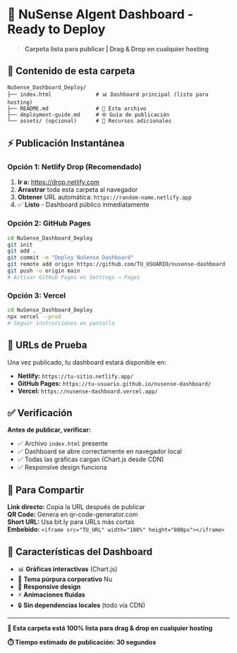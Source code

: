 # 🚀 NuSense AIgent Dashboard - Ready to Deploy

> **Carpeta lista para publicar | Drag & Drop en cualquier hosting**

## 📁 **Contenido de esta carpeta**

```
NuSense_Dashboard_Deploy/
├── index.html              # 📊 Dashboard principal (listo para hosting)
├── README.md               # 📖 Este archivo
├── deployment-guide.md     # 🌐 Guía de publicación
└── assets/ (opcional)      # 🎨 Recursos adicionales
```

## ⚡ **Publicación Instantánea**

### **Opción 1: Netlify Drop (Recomendado)**
1. **Ir a:** https://drop.netlify.com
2. **Arrastrar** toda esta carpeta al navegador
3. **Obtener** URL automática: `https://random-name.netlify.app`
4. ✅ **Listo** - Dashboard público inmediatamente

### **Opción 2: GitHub Pages**
```bash
cd NuSense_Dashboard_Deploy
git init
git add .
git commit -m "Deploy NuSense Dashboard"
git remote add origin https://github.com/TU_USUARIO/nusense-dashboard
git push -u origin main
# Activar GitHub Pages en Settings → Pages
```

### **Opción 3: Vercel**
```bash
cd NuSense_Dashboard_Deploy
npx vercel --prod
# Seguir instrucciones en pantalla
```

## 🎯 **URLs de Prueba**

Una vez publicado, tu dashboard estará disponible en:
- **Netlify:** `https://tu-sitio.netlify.app/`
- **GitHub Pages:** `https://tu-usuario.github.io/nusense-dashboard/`
- **Vercel:** `https://nusense-dashboard.vercel.app/`

## ✅ **Verificación**

**Antes de publicar, verificar:**
- ✅ Archivo `index.html` presente
- ✅ Dashboard se abre correctamente en navegador local
- ✅ Todas las gráficas cargan (Chart.js desde CDN)
- ✅ Responsive design funciona

## 📱 **Para Compartir**

**Link directo:** Copia la URL después de publicar  
**QR Code:** Genera en qr-code-generator.com  
**Short URL:** Usa bit.ly para URLs más cortas  
**Embebido:** `<iframe src="TU_URL" width="100%" height="800px"></iframe>`

## 🎨 **Características del Dashboard**

- 📊 **Gráficas interactivas** (Chart.js)
- 🎨 **Tema púrpura corporativo** Nu
- 📱 **Responsive design** 
- ⚡ **Animaciones fluidas**
- 🔒 **Sin dependencias locales** (todo vía CDN)

---

**🚀 Esta carpeta está 100% lista para drag & drop en cualquier hosting**

**⏱️ Tiempo estimado de publicación: 30 segundos**
